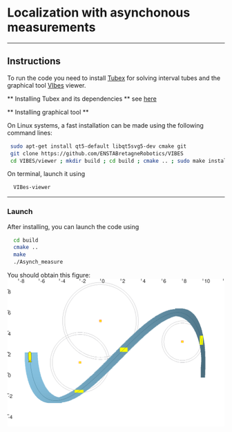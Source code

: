 # Localization with asynchonous measurements
---

## Instructions

To run the code you need to install  [Tubex](http://simon-rohou.fr/research/tubex-lib/doc/index.html) for solving interval tubes and the graphical tool  [VIbes](http://simon-rohou.fr/research/tubex-lib/doc/install/01-installation.html#graphical-tools) viewer.

** Installing Tubex and its dependencies  **
see [here](http://simon-rohou.fr/research/tubex-lib/doc/install/01-installation-full-linux.html#installing-tubex-on-linux-for-c-use)


** Installing graphical tool  **

On Linux systems, a fast installation can be made using the following command lines:
```bash
 sudo apt-get install qt5-default libqt5svg5-dev cmake git
 git clone https://github.com/ENSTABretagneRobotics/VIBES
 cd VIBES/viewer ; mkdir build ; cd build ; cmake .. ; sudo make install
```
On terminal,  launch it using
```bash
  VIBes-viewer
```
---

### Launch

After installing, you can launch the code using
```bash
  cd build
  cmake ..
  make
  ./Asynch_measure
```

You should obtain this figure:
<img src="images/image1.png" width="750">

 




 



